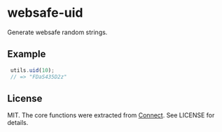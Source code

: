
# websafe-uid

  Generate websafe random strings.

## Example

```js
 utils.uid(10);
 // => "FDaS435D2z"
```

## License 

MIT. The core functions were extracted from [Connect][connect]. See LICENSE for details.

[connect]: https://github.com/senchalabs/connect